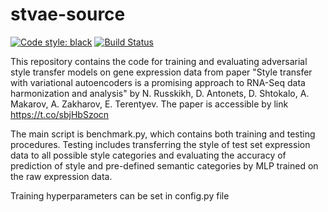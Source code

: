 # stvae-source
[![Code style: black](https://img.shields.io/badge/code%20style-black-000000.svg)](https://github.com/psf/black)
[![Build Status](https://travis-ci.org/NRshka/stvae-source.svg?branch=master)](https://travis-ci.org/NRshka/stvae-source)

This repository contains the code for training and evaluating adversarial style transfer models on gene expression data from paper "Style transfer with variational autoencoders is a promising approach to RNA-Seq data harmonization and analysis" by  N. Russkikh, D. Antonets,  D. Shtokalo, A. Makarov, A. Zakharov, E. Terentyev. The paper is accessible by link
 https://t.co/sbjHbSzocn 
 
The main script is benchmark.py, which contains both training and testing procedures. Testing includes transferring the style of test set expression data to all possible style categories and evaluating the accuracy of prediction of style and pre-defined semantic categories by MLP trained on the raw expression data.

Training hyperparameters can be set in config.py file
 
